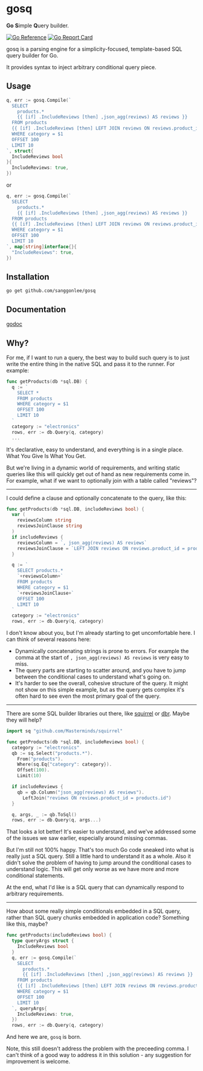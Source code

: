 # gosq

**Go** **S**imple **Q**uery builder.

[![Go Reference](https://pkg.go.dev/badge/github.com/sanggonlee/gosq.svg)](https://pkg.go.dev/github.com/sanggonlee/gosq)
[![Go Report Card](https://goreportcard.com/badge/github.com/sanggonlee/gosq)](https://goreportcard.com/report/github.com/sanggonlee/gosq)

gosq is a parsing engine for a simplicity-focused, template-based SQL
query builder for Go.

It provides syntax to inject arbitrary conditional query piece.

## Usage

```go
q, err := gosq.Compile(`
  SELECT
    products.*
    {{ [if] .IncludeReviews [then] ,json_agg(reviews) AS reviews }}
  FROM products
  {{ [if] .IncludeReviews [then] LEFT JOIN reviews ON reviews.product_id = products.id }}
  WHERE category = $1
  OFFSET 100
  LIMIT 10
`, struct{
  IncludeReviews bool
}{
  IncludeReviews: true,
})
```

or

```go
q, err := gosq.Compile(`
  SELECT
    products.*
    {{ [if] .IncludeReviews [then] ,json_agg(reviews) AS reviews }}
  FROM products
  {{ [if] .IncludeReviews [then] LEFT JOIN reviews ON reviews.product_id = products.id }}
  WHERE category = $1
  OFFSET 100
  LIMIT 10
`, map[string]interface{}{
  "IncludeReviews": true,
})
```

## Installation

```
go get github.com/sanggonlee/gosq
```

## Documentation

[godoc](https://pkg.go.dev/github.com/sanggonlee/gosq)

## Why?

For me, if I want to run a query, the best way to build such query is to just write the entire thing in the native SQL and pass it to the runner. For example:
```go
func getProducts(db *sql.DB) {
  q := `
    SELECT *
    FROM products
    WHERE category = $1
    OFFSET 100
    LIMIT 10
  `
  category := "electronics"
  rows, err := db.Query(q, category)
  ...
```
It's declarative, easy to understand, and everything is in a single place. What You Give Is What You Get.

But we're living in a dynamic world of requirements, and writing static queries like this will quickly get out of hand as new requirements come in. For example, what if we want to optionally join with a table called "reviews"?

* * *

I could define a clause and optionally concatenate to the query, like this:

```go
func getProducts(db *sql.DB, includeReviews bool) {
  var (
    reviewsColumn string
    reviewsJoinClause string
  )
  if includeReviews {
    reviewsColumn = `, json_agg(reviews) AS reviews`
    reviewsJoinClause = `LEFT JOIN reviews ON reviews.product_id = products.id`
  }

  q := `
    SELECT products.*
    `+reviewsColumn+`
    FROM products
    WHERE category = $1
    `+reviewsJoinClause+`
    OFFSET 100
    LIMIT 10
  `
  category := "electronics"
  rows, err := db.Query(q, category)
```

I don't know about you, but I'm already starting to get uncomfortable here. I can think of several reasons here:
- Dynamically concatenating strings is prone to errors. For example the comma at the start of `, json_agg(reviews) AS reviews` is very easy to miss.
- The query parts are starting to scatter around, and you have to jump between the conditional cases to understand what's going on.
- It's harder to see the overall, cohesive structure of the query. It might not show on this simple example, but as the query gets complex it's often hard to see even the most primary goal of the query.

* * *

There are some SQL builder libraries out there, like [squirrel](https://github.com/Masterminds/squirrel) or [dbr](https://github.com/gocraft/dbr). Maybe they will help?

```go
import sq "github.com/Masterminds/squirrel"

func getProducts(db *sql.DB, includeReviews bool) {
  category := "electronics"
  qb := sq.Select("products.*").
    From("products").
    Where(sq.Eq{"category": category}).
    Offset(100).
    Limit(10)

  if includeReviews {
    qb = qb.Column("json_agg(reviews) AS reviews").
      LeftJoin("reviews ON reviews.product_id = products.id")
  }

  q, args, _ := qb.ToSql()
  rows, err := db.Query(q, args...)
```

That looks a lot better! It's easier to understand, and we've addressed some of the issues we saw earlier, especially around missing commas.

But I'm still not 100% happy. That's too much Go code sneaked into what is really just a SQL query. Still a little hard to understand it as a whole. Also it didn't solve the problem of having to jump around the conditional cases to understand logic. This will get only worse as we have more and more conditional statements.

At the end, what I'd like is a SQL query that can dynamically respond to arbitrary requirements.

* * *

How about some really simple conditionals embedded in a SQL query, rather than SQL query chunks embedded in application code? Something like this, maybe?

```go
func getProducts(includeReviews bool) {
  type queryArgs struct {
    IncludeReviews bool
  }
  q, err := gosq.Compile(`
    SELECT
      products.*
      {{ [if] .IncludeReviews [then] ,json_agg(reviews) AS reviews }}
    FROM products
    {{ [if] .IncludeReviews [then] LEFT JOIN reviews ON reviews.product_id = products.id }}
    WHERE category = $1
    OFFSET 100
    LIMIT 10
  `, queryArgs{
    IncludeReviews: true,
  })
  rows, err := db.Query(q, category)
```

And here we are, `gosq` is born.

Note, this still doesn't address the problem with the preceeding comma. I can't think of a good way to address it in this solution - any suggestion for improvement is welcome.